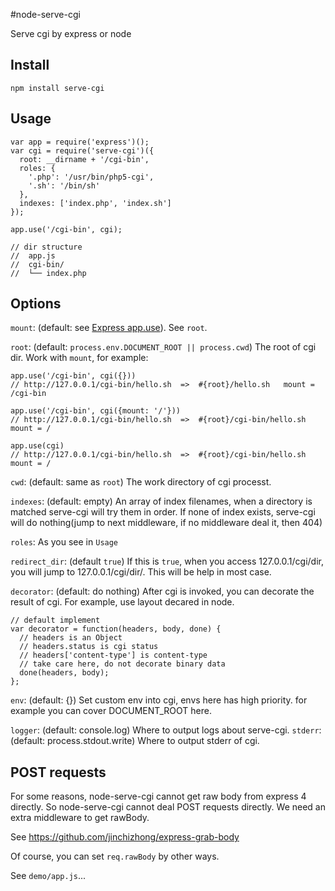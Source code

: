 #node-serve-cgi

Serve cgi by express or node

Install
-------

    npm install serve-cgi

Usage
-----

    var app = require('express')();
    var cgi = require('serve-cgi')({
      root: __dirname + '/cgi-bin',
      roles: {
        '.php': '/usr/bin/php5-cgi',
        '.sh': '/bin/sh'
      },
      indexes: ['index.php', 'index.sh']
    });

    app.use('/cgi-bin', cgi);

    // dir structure
    //  app.js
    //  cgi-bin/
    //  └── index.php

Options
-------

`mount`: (default: see [Express app.use](http://expressjs.com/api.html#app.use)).
See `root`.

`root`: (default: `process.env.DOCUMENT_ROOT || process.cwd`) The root of cgi dir.
Work with `mount`, for example:

    app.use('/cgi-bin', cgi({}))
    // http://127.0.0.1/cgi-bin/hello.sh  =>  #{root}/hello.sh   mount = /cgi-bin

    app.use('/cgi-bin', cgi({mount: '/'}))
    // http://127.0.0.1/cgi-bin/hello.sh  =>  #{root}/cgi-bin/hello.sh   mount = /

    app.use(cgi)
    // http://127.0.0.1/cgi-bin/hello.sh  =>  #{root}/cgi-bin/hello.sh   mount = /

`cwd`: (default: same as `root`) The work directory of cgi processt.

`indexes`: (default: empty) An array of index filenames, when a directory is matched serve-cgi will try them in order. 
If none of index exists, serve-cgi will do nothing(jump to next middleware, if no middleware deal it, then 404)

`roles`: As you see in `Usage`

`redirect_dir`: (default `true`) If this is `true`, when you access 127.0.0.1/cgi/dir, you will jump to 127.0.0.1/cgi/dir/.
This will be help in most case.

`decorator`: (default: do nothing) After cgi is invoked, you can decorate the result of cgi. 
For example, use layout decared in node.

    // default implement
    var decorator = function(headers, body, done) {
      // headers is an Object
      // headers.status is cgi status
      // headers['content-type'] is content-type
      // take care here, do not decorate binary data
      done(headers, body);
    };

`env`: (default: {}) Set custom env into cgi, envs here has high priority. for example you can cover DOCUMENT\_ROOT here.

`logger`: (default: console.log) Where to output logs about serve-cgi.
`stderr`: (default: process.stdout.write) Where to output stderr of cgi.

POST requests
-------------

For some reasons, node-serve-cgi cannot get raw body from express 4 directly.
So node-serve-cgi cannot deal POST requests directly.
We need an extra middleware to get rawBody.

See https://github.com/jinchizhong/express-grab-body

Of course, you can set `req.rawBody` by other ways.

See `demo/app.js`...
